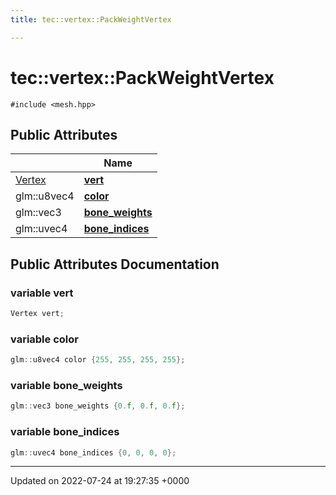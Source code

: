 ```yaml
---
title: tec::vertex::PackWeightVertex

---
```


# tec::vertex::PackWeightVertex






`#include <mesh.hpp>`

## Public Attributes

|                | Name           |
| -------------- | -------------- |
| [Vertex](/engine/Classes/structtec_1_1vertex_1_1_vertex/) | **[vert](/engine/Classes/structtec_1_1vertex_1_1_pack_weight_vertex/#variable-vert)**  |
| glm::u8vec4 | **[color](/engine/Classes/structtec_1_1vertex_1_1_pack_weight_vertex/#variable-color)**  |
| glm::vec3 | **[bone_weights](/engine/Classes/structtec_1_1vertex_1_1_pack_weight_vertex/#variable-bone-weights)**  |
| glm::uvec4 | **[bone_indices](/engine/Classes/structtec_1_1vertex_1_1_pack_weight_vertex/#variable-bone-indices)**  |

## Public Attributes Documentation

### variable vert

```cpp
Vertex vert;
```


### variable color

```cpp
glm::u8vec4 color {255, 255, 255, 255};
```


### variable bone_weights

```cpp
glm::vec3 bone_weights {0.f, 0.f, 0.f};
```


### variable bone_indices

```cpp
glm::uvec4 bone_indices {0, 0, 0, 0};
```


-------------------------------

Updated on 2022-07-24 at 19:27:35 +0000
